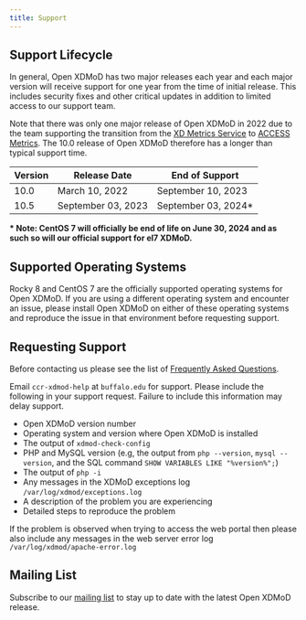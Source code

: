 ```yaml
---
title: Support
---
```


Support Lifecycle
-----------------

In general, Open XDMoD has two major releases each year and each major version will receive support
 for one year from the time of initial release.  This includes security fixes and other critical updates in
addition to limited access to our support team.

Note that there was only one major release of Open XDMoD in 2022 due to the team supporting the
transition from the [XD Metrics Service](https://www.nsf.gov/awardsearch/showAward?AWD_ID=1445806)
 to [ACCESS Metrics](https://metrics.access-ci.org). The 10.0 release of
Open XDMoD therefore has a longer than typical support time.

| Version | Release Date       | End of Support      |
|---------|--------------------|---------------------|
| 10.0    | March 10, 2022     | September 10, 2023  |
| 10.5    | September 03, 2023 | September 03, 2024* |

**\* Note: CentOS 7 will officially be end of life on June 30, 2024 and as such so will our official support for el7 XDMoD.**

Supported Operating Systems
---------------------------

Rocky 8 and CentOS 7 are the officially supported operating systems for Open XDMoD.  If you
are using a different operating system and encounter an issue, please install Open
XDMoD on either of these operating systems and reproduce the issue in that environment before requesting
support.

Requesting Support
------------------

Before contacting us please see the list of [Frequently Asked Questions](faq.html).

Email `ccr-xdmod-help` at `buffalo.edu` for support.  Please include the following in your support request. Failure to include this information may delay support.

- Open XDMoD version number
- Operating system and version where Open XDMoD is installed
- The output of `xdmod-check-config`
- PHP and MySQL version (e.g, the output from `php --version`, `mysql --version`, and the SQL command `SHOW VARIABLES LIKE "%version%";`)
- The output of `php -i`
- Any messages in the XDMoD exceptions log `/var/log/xdmod/exceptions.log`
- A description of the problem you are experiencing
- Detailed steps to reproduce the problem

If the problem is observed when trying to access the web portal then please also include any
messages in the web server error log `/var/log/xdmod/apache-error.log`

Mailing List
------------

Subscribe to our [mailing list][listserv] to stay up to date with the
latest Open XDMoD release.

[listserv]: https://listserv.buffalo.edu/scripts/wa.exe?SUBED1=ccr-xdmod-list&A=1
